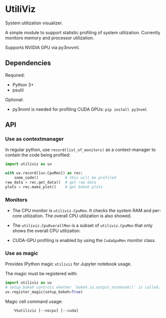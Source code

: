 # UtiliViz

System utilization visualizer.

A simple module to support statistic profiling of system utilization.
Currently monitors memory and processor utilization.

Supports NVIDIA GPU via py3nvvml.


## Dependencies


Required:

- Python 3+
- psutil

Optional:

- py3nvml is needed for profiling CUDA GPUs: `pip install py3nvml`


## API
### Use as contextmanager

In regular python, use `record(list_of_monitors)` as a context-manager to
contain the code being profiled:

```python
import utiliviz as uv

with uv.record([uv.CpuMon]) as rec:
    some_code()            # this will be profiled
raw_data = rec.get_data()  # get raw data
plots = rec.make_plot()    # get bokeh plots
```

### Monitors

* The CPU monitor is `utiliviz.CpuMon`.  It checks the system RAM and per-core
  utilization.  The overall CPU utilization is also showed.

* The `utiliviz.CpuOverallMon` is a subset of `utiliviz.CpuMon` that only shows
  the overall CPU utilization.

* CUDA-GPU profiling is enabled by using the `CudaGpuMon` monitor class.


### Use as magic

Provides IPython magic `utiliviz` for Jupyter notebook usage.

The magic must be registered with:

```python
import utiliviz as uv
# setup_bokeh controls whether `bokeh.io.output_notebook()` is called.
uv.register_magic(setup_bokeh=True)
```

Magic cell command usage:

```
    %%utiliviz [--nocpu] [--cuda]
```

